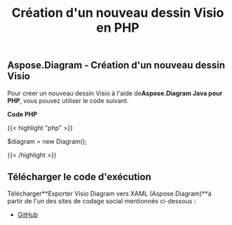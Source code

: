 ﻿---
title: Création d'un nouveau dessin Visio en PHP
type: docs
weight: 10
url: /fr/java/creating-a-new-visio-drawing-in-php/
---
## **Aspose.Diagram - Création d'un nouveau dessin Visio**
 Pour créer un nouveau dessin Visio à l'aide de**Aspose.Diagram Java pour PHP**, vous pouvez utiliser le code suivant.

**Code PHP**

{{< highlight "php" >}}

 $diagram = new Diagram();

{{< /highlight >}}
## **Télécharger le code d'exécution**
 Télécharger**Exporter Visio Diagram vers XAML (Aspose.Diagram)**à partir de l'un des sites de codage social mentionnés ci-dessous :

- [GitHub](https://github.com/asposediagram/Aspose.Diagram-for-Java/blob/master/Plugins/Aspose_Diagram_Java_for_PHP/src/aspose/diagram/LoadingSavingandConverting/CreatingaNewVisioDrawing.php)
